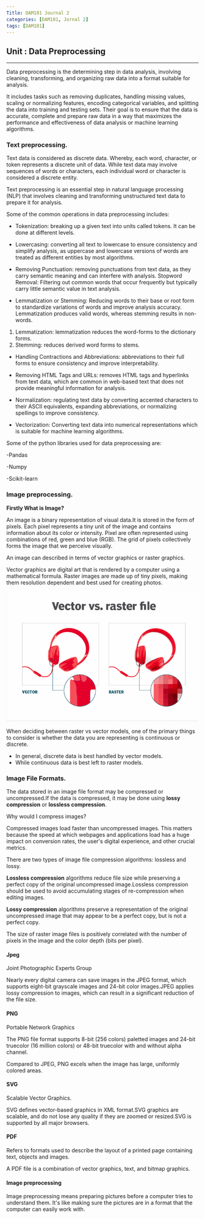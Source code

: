 ```yaml
---
Title: DAM101 Journal 2
categories: [DAM101, Jornal 2]
tags: [DAM101]
---
```


## Unit : Data Preprocessing 
--- 
Data preprocessing is the determining step in data analysis, involving cleaning, transforming, and organizing raw data into a format suitable for analysis.

It includes tasks such as removing duplicates, handling missing values, scaling or normalizing features, encoding categorical variables, and splitting the data into training and testing sets. 
Their goal is to ensure that the data is accurate, complete and prepare raw data in a way that maximizes the performance and effectiveness of data analysis or machine learning algorithms.

### Text preprocessing. 

Text data is considered as discrete data. Whereby, each word, character, or token represents a discrete unit of data. While text data may involve sequences of words or characters, each individual word or character is considered a discrete entity. 

Text preprocessing is an essential step in natural language processing (NLP) that involves cleaning and transforming unstructured text data to prepare it for analysis.

Some of the common operations in data preprocessing includes:
- Tokenization: breaking up a given text into units called tokens. It can be done at different levels. 

- Lowercasing: converting all text to lowercase to ensure consistency and simplify analysis, as uppercase and lowercase versions of words are treated as different entities by most algorithms.

- Removing Punctuation: removing punctuations from text data, as they carry semantic meaning and can interfere with analysis.
Stopword Removal: Filtering out common words that occur frequently but typically carry little semantic value in text analysis.

- Lemmatization or Stemming: Reducing words to their base or root form to standardize variations of words and improve analysis accuracy. Lemmatization produces valid words, whereas stemming results in non-words.
1. Lemmatization: lemmatization reduces the word-forms to the dictionary forms. 
2. Stemming: reduces derived word forms to stems. 

- Handling Contractions and Abbreviations: abbreviations to their full forms to ensure consistency and improve interpretability.
- Removing HTML Tags and URLs: removes HTML tags and hyperlinks from text data, which are common in web-based text that does not provide meaningful information for analysis.

- Normalization: regulating text data by converting accented characters to their ASCII equivalents, expanding 
abbreviations, or normalizing spellings to improve consistency.

- Vectorization: Converting text data into numerical representations which is suitable for machine learning algorithms.

Some of the python libraries used for data preprocessing are:

-Pandas 

-Numpy 

-Scikit-learn

### Image preprocessing.

**Firstly What is Image?**

An image is a binary representation of visual data.It is stored in the form of pixels. Each pixel represents a tiny unit of the image and contains information about its color or intensity. Pixel are often represented using combinations of red, green and blue (RGB). The grid of pixels collectively forms the image that we perceive visually.

An image can described in terms of vector graphics or raster graphics.

Vector graphics are digital art that is rendered by a computer using a mathematical formula. Raster images are made up of tiny pixels, making them resolution dependent and best used for creating photos.

![vectorandras](/assets/img/rvsv.png)

When deciding between raster vs vector models, one of the primary things to consider is whether the data you are representing is continuous or discrete. 

- In general, discrete data is best handled by vector models. 
- While continuous data is best left to raster models.

### Image File Formats.

The data stored in an image file format may be compressed or uncompressed.If the data is compressed, it may be done using **lossy compression** or **lossless compression**. 

Why would I compress images?

Compressed images load faster than uncompressed images. This matters because the speed at which webpages and applications load has a huge impact on conversion rates, the user's digital experience, and other crucial metrics.

There are two types of image file compression algorithms: lossless and lossy.

**Lossless compression** algorithms reduce file size while preserving a perfect copy of the original uncompressed image.Lossless compression should be used to avoid accumulating stages of re-compression when editing images.

**Lossy compression** algorithms preserve a representation of the original uncompressed image that may appear to be a perfect copy, but is not a perfect copy. 

The size of raster image files is positively correlated with the number of pixels in the image and the color depth (bits per pixel). 


#### Jpeg

Joint Photographic Experts Group

 Nearly every digital camera can save images in the JPEG format, which supports eight-bit grayscale images and 24-bit color images.JPEG applies lossy compression to images, which can result in a significant reduction of the file size.

#### PNG

Portable Network Graphics 

 The PNG file format supports 8-bit (256 colors) paletted images and 24-bit truecolor (16 million colors) or 48-bit truecolor with and without alpha channel.

Compared to JPEG, PNG excels when the image has large, uniformly colored areas.

#### SVG

Scalable Vector Graphics.

SVG defines vector-based graphics in XML format.SVG graphics are scalable, and do not lose any quality if they are zoomed or resized.SVG is supported by all major browsers.

#### PDF


Refers to formats used to describe the layout of a printed page containing text, objects and images. 

A PDF file is a combination of vector graphics, text, and bitmap graphics. 

#### Image preprocessing

Image preprocessing means preparing pictures before a computer tries to understand them. It's like making sure the pictures are in a format that the computer can easily work with.

